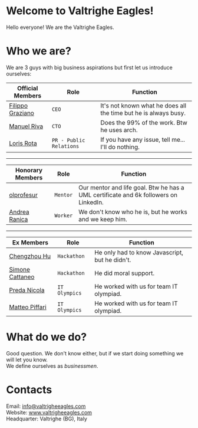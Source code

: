# Welcome to Valtrighe Eagles!

Hello everyone!
We are the Valtrighe Eagles.

# Who we are?

We are 3 guys with big business aspirations but first let us introduce ourselves:

|Official Members                |Role                          |Function                         |
|----------------|-------------------------------|-----------------------------|
|[Filippo Graziano](https://github.com/Grax03)|`CEO`|It's not known what he does all the time but he is always busy.|
|[Manuel Riva](https://github.com/BlackWolf4k)|`CTO`|Does the 99% of the work. Btw he uses arch.|
|[Loris Rota](https://github.com/Loriss07)|`PR - Public Relations`|If you have any issue, tell me... I'll do nothing.|

<hr>

|Honorary Members                |Role                          |Function                         |
|----------------|-------------------------------|-----------------------------|
|[olprofesur](https://github.com/olprofesur)|`Mentor`|Our mentor and life goal. Btw he has a UML certificate and 6k followers on LinkedIn.|
|[Andrea Ranica](https://github.com/andrearanica)|`Worker`|We don't know who he is, but he works and we keep him.|

<hr>

|Ex Members                |Role                          |Function                         |
|----------------|-------------------------------|-----------------------------|
|[Chengzhou Hu](https://github.com/hcz01)|`Hackathon`|He only had to know Javascript, but he didn't.|
|[Simone Cattaneo](https://github.com/SimoneCattaneo17)|`Hackathon`|He did moral support.|
|[Preda Nicola](https://github.com/nicolapreda)|`IT Olympics`|He worked with us for team IT olympiad.|
|[Matteo Piffari](https://github.com/matteopiffari)|`IT Olympics`|He worked with us for team IT olympiad.|

# What do we do?
Good question. We don't know either, but if we start doing something we will let you know.
<br>
We define ourselves as *businessmen*.

# Contacts
Email: info@valtrigheeagles.com
<br>
Website: www.valtrigheeagles.com
<br>
Headquarter: Valtrighe (BG), Italy
